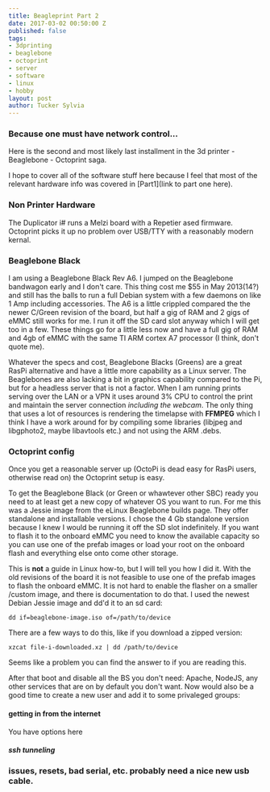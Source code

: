```yaml
---
title: Beagleprint Part 2
date: 2017-03-02 00:50:00 Z
published: false
tags:
- 3dprinting
- beaglebone
- octoprint
- server
- software
- linux
- hobby
layout: post
author: Tucker Sylvia
---
```


### Because one must have network control...

Here is the second and most likely last installment in the 3d printer - Beaglebone - Octoprint saga.

I hope to cover all of the software stuff here because I feel that most of the relevant hardware info was covered in [Part1](link to part one here).

### Non Printer Hardware
The Duplicator i# runs a Melzi board with a Repetier ased firmware. Octoprint picks it up no problem over USB/TTY with a reasonably modern kernal.

### Beaglebone Black
I am using a Beaglebone Black Rev A6. I jumped on the Beaglebone bandwagon early and I don't care. This thing cost me $55 in May 2013(14?) and still has the balls to run a full Debian system with a few daemons on like 1 Amp including accessories. The A6 is a little crippled compared the the newer C/Green revision of the board, but half a gig of RAM and 2 gigs of eMMC still works for me. I run it off the SD card slot anyway which I will get too in a few. These things go for a little less now and have a full gig of RAM and 4gb of eMMC with the same TI ARM cortex A7 processor (I think, don't quote me).

Whatever the specs and cost, Beaglebone Blacks (Greens) are a great RasPi alternative and have a little more capability as a Linux server. The Beaglebones are also lacking a bit in graphics capability compared to the Pi, but for a headless server that is not a factor. When I am running prints serving over the LAN or a VPN it uses around 3% CPU to control the print and maintain the server connection *including the webcam*. The only thing that uses a lot of resources is rendering the timelapse with **FFMPEG** which I think I have a work around for by compiling some libraries (libjpeg and libgphoto2, maybe libavtools etc.) and not using the ARM .debs.


### Octoprint config
Once you get a reasonable server up (OctoPi is dead easy for RasPi users, otherwise read on) the Octoprint setup is easy.

To get the Beaglebone Black (or Green or whawtever other SBC) ready you need to at least get a new copy of whatever OS you want to run. For me this was a Jessie image from the eLinux Beaglebone builds page. They offer standalone and installable versions. I chose the 4 Gb standalone version because I knew I would be running it off the SD slot indefinitely. If you want to flash it to the onboard eMMC you need to know the available capacity so you can use one of the prefab images or load your root on the onboard flash and everything else onto come other storage.

This is **not** a guide in Linux how-to, but I will tell you how I did it. With the old revisions of the board it is not feasible to use one of the prefab images to flash the onboard eMMC. It is not hard to enable the flasher on a smaller /custom image, and there is documentation to do that. I used the newest Debian Jessie image and dd'd it to an sd card:
~~~
dd if=beaglebone-image.iso of=/path/to/device
~~~
There are a few ways to do this, like if you download a zipped version:
~~~
xzcat file-i-downloaded.xz | dd /path/to/device
~~~

Seems like a problem you can find the answer to if you are reading this.

After that boot and disable all the BS you don't need: Apache, NodeJS, any other services that are on by default you don't want. Now would also be a good time to create a new user and add it to some privaleged groups:


#### getting in from the internet
You have options here

##### ssh tunneling

### issues, resets, bad serial, etc. probably need a nice new usb cable.
